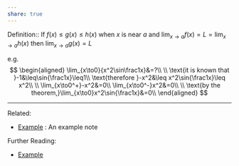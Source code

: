 ```yaml
---
share: true
---
```



Definition:: If $f(x) \leq g(x) \leq h(x)$ when $x$ is near $a$ and $\lim_{x\to a}{f(x)}=L=\lim_{x\to a}{h(x)}$ then $\lim_{x\to a}{g(x)}=L$

e.g.
$$
\begin{aligned}
\lim_{x\to0}{x^2\sin\frac1x}&=?\\
\\
\text{it is known that }-1&\leq\sin{\frac1x}\leq1\\
\text{therefore }-x^2&\leq x^2\sin{\frac1x}\leq x^2\\
\\
\lim_{x\to0^+}-x^2&=0\\
\lim_{x\to0^-}x^2&=0\\
\\
\text{by the theorem,}\lim_{x\to0}x^2\sin{\frac1x}&=0\\
\end{aligned}
$$

---
Related:
- [Example](../Meta/Example.md) : An example note

Further Reading:
- [Example](../Meta/Example.md)
